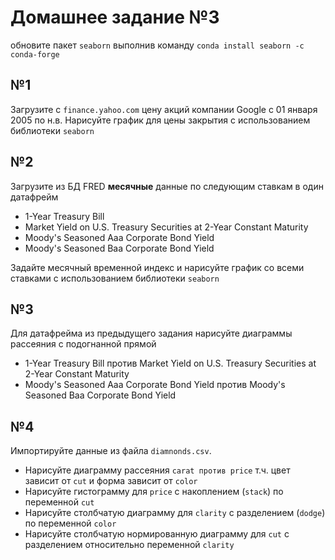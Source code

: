 # Домашнее задание №3

обновите пакет `seaborn` выполнив команду `conda install seaborn -c conda-forge`

## №1

Загрузите с `finance.yahoo.com` цену акций компании Google с 01 января 2005 по н.в.
Нарисуйте график для цены закрытия с использованием библиотеки `seaborn`

## №2

Загрузите из БД FRED **месячные** данные по следующим ставкам в один датафрейм
- 1-Year Treasury Bill
- Market Yield on U.S. Treasury Securities at 2-Year Constant Maturity
- Moody's Seasoned Aaa Corporate Bond Yield
- Moody's Seasoned Baa Corporate Bond Yield

Задайте месячный временной индекс и нарисуйте график со всеми ставками с использованием библиотеки `seaborn`

## №3

Для датафрейма из предыдущего задания нарисуйте диаграммы рассеяния с подогнанной прямой
-  1-Year Treasury Bill против Market Yield on U.S. Treasury Securities at 2-Year Constant Maturity
- Moody's Seasoned Aaa Corporate Bond Yield против Moody's Seasoned Baa Corporate Bond Yield

## №4

Импортируйте данные из файла `diamnonds.csv`.
- Нарисуйте диаграмму рассеяния `carat против price` т.ч. цвет зависит от `cut` и форма зависит от `color`
- Нарисуйте гистограмму для `price` с накоплением (`stack`) по переменной `cut` 
- Нарисуйте столбчатую диаграмму для `clarity` с разделением (`dodge`)  по  переменной `color`
- Нарисуйте столбчатую нормированную диаграмму для `cut` с разделением относительно переменной `clarity`


